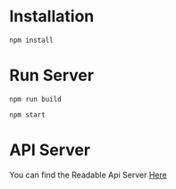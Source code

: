 # Installation

` npm install `

# Run Server

` npm run build `

` npm start `

# API Server

You can find the Readable Api Server [Here](https://github.com/udacity/reactnd-project-readable-starter)